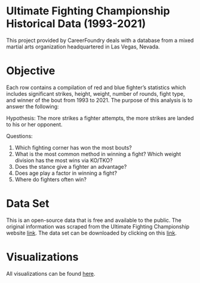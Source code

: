 # Ultimate Fighting Championship Historical Data (1993-2021)
This project provided by CareerFoundry deals with a database from a mixed martial arts organization headquartered in Las Vegas, Nevada.
# Objective
Each row contains a compilation of red and blue fighter’s statistics which includes significant strikes, height, weight, number of rounds, fight type, and winner of the bout from 1993 to 2021. The purpose of this analysis is to answer the following:

Hypothesis: The more strikes a fighter attempts, the more strikes are landed to his or her opponent.

Questions:
1. Which fighting corner has won the most bouts?
2. What is the most common method in winning a fight? Which weight division has the most wins via KO/TKO?
3. Does the stance give a fighter an advantage?
4. Does age play a factor in winning a fight?
5. Where do fighters often win?

# Data Set
This is an open-source data that is free and available to the public. The original information was scraped from the Ultimate Fighting Championship website [link](http://ufcstats.com/statistics/fighters).
The data set can be downloaded by clicking on this [link](https://www.kaggle.com/datasets/rajeevw/ufcdata?select=data.csv).

# Visualizations
All visualizations can be found [here](https://public.tableau.com/app/profile/alex.paredes/viz/UFCStatsStoryboard/UFCStatsStoryboard?publish=yes).
